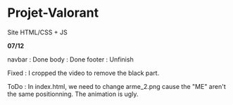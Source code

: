 # Projet-Valorant
Site HTML/CSS + JS

**07/12**

navbar : Done
body : Done
footer : Unfinish

Fixed :
I cropped the video to remove the black part.

ToDo :
In index.html, we need to change arme_2.png cause the "ME" aren't the same positionning. The animation is ugly.
